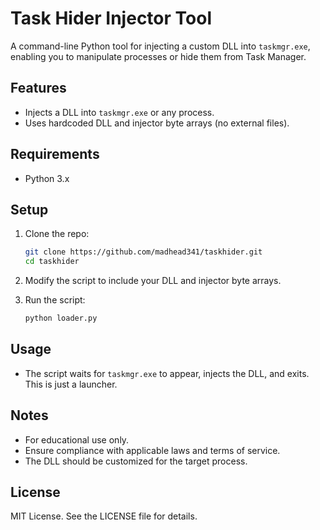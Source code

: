 # Task Hider Injector Tool

A command-line Python tool for injecting a custom DLL into `taskmgr.exe`, enabling you to manipulate processes or hide them from Task Manager.

## Features
- Injects a DLL into `taskmgr.exe` or any process.
- Uses hardcoded DLL and injector byte arrays (no external files).

## Requirements
- Python 3.x

## Setup

1. Clone the repo:
    ```bash
    git clone https://github.com/madhead341/taskhider.git
    cd taskhider
    ```

2. Modify the script to include your DLL and injector byte arrays.

3. Run the script:
    ```bash
    python loader.py
    ```

## Usage
- The script waits for `taskmgr.exe` to appear, injects the DLL, and exits. This is just a launcher.

## Notes
- For educational use only.
- Ensure compliance with applicable laws and terms of service.
- The DLL should be customized for the target process.

## License
MIT License. See the LICENSE file for details.

